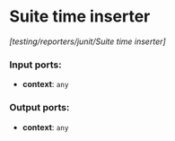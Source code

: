 # Suite time inserter

_[testing/reporters/junit/Suite time inserter]_

### Input ports:

* __context__: ` any `

### Output ports:

* __context__: ` any `

